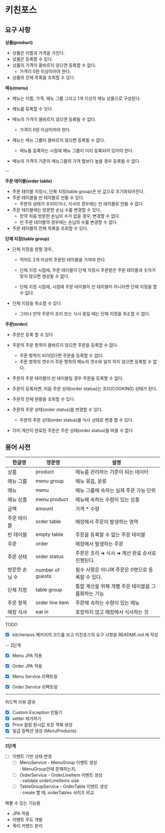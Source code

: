 # 키친포스

## 요구 사항

**상품(product)**

- 상품은 이름과 가격을 가진다.
- 상품은 등록할 수 있다.
- 상품의 가격이 올바르지 않으면 등록할 수 없다.
  - 가격이 0원 이상이어야 한다.
- 상품의 전체 목록을 조회할 수 있다.

**메뉴(menu)**

- 메뉴는 이름, 가격, 메뉴 그룹 그리고 1개 이상의 메뉴 상품으로 구성된다.

- 메뉴를 등록할 수 잇다. 
- 메뉴의 가격이 올바르지 않으면 등록될 수 없다.
  - 가격이 0원 이상이어야 한다.
- 메뉴는 메뉴 그룹이 올바르지 않으면 등록될 수 없다.
  - 메뉴를 등록하는 시점에 메뉴 그룹이 미리 등록되어 있어야 한다.
- 메뉴의 가격이 기존의 메뉴그룹의 가격 합보다 높을 경우 등록될 수 없다.

--

**주문 테이블(order table)**

- 주문 테이블 지정시, 단체 지정(table group)은 빈 값으로 초기화되어진다.
- 주문 테이블을 빈 테이블로 만들 수 있다.
  - 주문의 상태가 조리이거나, 식사의 경우에는 빈 테이블로 만들 수 없다.
- 주문 테이블에는 방문한 손님 수를 변경할 수 있다.
  - 만약 처음 방문한 손님의 수가 없을 경우, 변경할 수 없다.
  - 빈 주문 테이블의 경우에는 손님의 수를 변경할 수 없다.
- 주문 테이블의 전체 목록을 조회할 수 있다.

**단체 지정(table group)**

- 단체 지정을 원할 경우, 

  - 적어도 2개 이상의 주문된 테이블을 가져야 한다. 

  - 단체 지정 시점에, 주문 테이블이 단체 지정시 주문받은 주문 테이블과 숫자가 맞지 않으면 생성될 수 없다.
  - 단체 지정 시점에, 시점에 주문 테이블이 빈 테이블이 아니라면 단체 지정을 할 수 없다.

- 단체 지정을 취소할 수 있다.
  - 그러나 만약 주문이 조리 또는 식사 중일 때는 단체 지정을 취소할 수 없다.

**주문(order)**

- 주문은 등록 할 수 있다
- 주문의 주문 항목이 올바르지 않으면 주문을 등록할 수 없다.
  - 주문 항목이 비어있다면 주문을 등록할 수 없다.
  - 주문 항목의 갯수가 주문 항목의 메뉴의 갯수와 일치 하지 않으면 등록할 수 없다.
- 주문의 주문 테이블이 빈 테이블일 경우 주문을 등록할 수 없다.
- 주문이 등록되면, 처음 주문 상태(order status)는 조리(COOKING) 상태가 된다.
- 주문의 전체 현황을 조회할 수 있다.
- 주문의 주문 상태(order status)를 변경할 수 있다.
  - 주문의 주문 상태(order status)를 식사 상태로 변경 할 수 있다.
  
- 이미 계산이 완료된 주문은 주문 상태(order status)를 바꿀 수 없다.


## 용어 사전

| 한글명 | 영문명 | 설명 |
| --- | --- | --- |
| 상품 | product | 메뉴를 관리하는 기준이 되는 데이터 |
| 메뉴 그룹 | menu group | 메뉴 묶음, 분류 |
| 메뉴 | menu | 메뉴 그룹에 속하는 실제 주문 가능 단위 |
| 메뉴 상품 | menu product | 메뉴에 속하는 수량이 있는 상품 |
| 금액 | amount | 가격 * 수량 |
| 주문 테이블 | order table | 매장에서 주문이 발생하는 영역 |
| 빈 테이블 | empty table | 주문을 등록할 수 없는 주문 테이블 |
| 주문 | order | 매장에서 발생하는 주문 |
| 주문 상태 | order status | 주문은 조리 ➜ 식사 ➜ 계산 완료 순서로 진행된다. |
| 방문한 손님 수 | number of guests | 필수 사항은 아니며 주문은 0명으로 등록할 수 있다. |
| 단체 지정 | table group | 통합 계산을 위해 개별 주문 테이블을 그룹화하는 기능 |
| 주문 항목 | order line item | 주문에 속하는 수량이 있는 메뉴 |
| 매장 식사 | eat in | 포장하지 않고 매장에서 식사하는 것 |

TODO
 - [x] kitchenpos 패키지의 코드를 보고 키친포스의 요구 사항을 README.md 에 작성

-- 2단계
- [x] Menu JPA 적용
- [x] Order JPA 적용

- [x] Menu Service 리팩토링
- [x] Order Service 리팩토링

---
피드백 리뷰 결과
- [x] Custom Exception 만들기
- [x] setter 제거하기
- [x] Price 컬럼 원시값 포장 객체 생성
- [x] 일급 컬렉션 생성 (MenuProducts)

---

**2단계**


- [ ] 이벤트 기반 상태 변경
  - [ ] MenuService - MenuGroup 이벤트 생성  
    : MenuGroup안에 존재하는지.
  - [ ] OrderService - OrderLineItem 이벤트 생성  
    : validate orderLineItems size
  - [ ] TableGroupService - OrderTable 이벤트 생성  
    : create 할 때, orderTables 사이즈 비교

해볼 수 있는 기능들
- JPA 적용
- 이벤트 주도 개발
- 쿼리 커멘드 분리